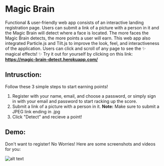 # Magic Brain

Functional & user-friendly web app consists of an interactive landing registration page. Users can submit a link of a picture with a person in it and the Magic Brain will detect where a face is located. The more faces the Magic Brain detects, the more points a user will earn. This web app also integrated Particle.js and Tilt.js to improve the look, feel, and interactiveness of the application. Users can click and scroll of any page to see the :sparkles: magical effects! :sparkles: Try it out for yourself by clicking on this link: **https://magic-brain-detect.herokuapp.com/**

## Intrusction:

Follow these 3 simple steps to start earning points!

1. Register with your name, email, and choose a password, or simply sign in with your email and password to start racking up the score.
2. Submit a link of a picture with a person in it. **Note:** Make sure to submit a JPEG link ending in .jpg
3. Click "Detect" and recieve a point!

## Demo:

Don't want to register! No Worries! Here are some screenshots and videos for you:

![alt text](file:///Users/kasiditouitayakul/Desktop/Screen%20Shot%202019-05-15%20at%207.45.00%20PM.png)
